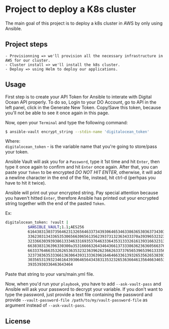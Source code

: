 # Project to deploy a K8s cluster

The main goal of this project is to deploy a k8s cluster in AWS by only using Ansible.

## Project steps

```
- Provisionning => we'll provision all the necessary infrastructure in AWS for our cluster.
- Cluster install => we'll install the k8s cluster.
- Deploy => using Helm to deploy our applications.
```

## Usage

First step is to create your API Token for Ansible to interate with Digital Ocean API properly. To do so, Login to your DO Account, go to API in the left panel, click in the Generate New Token. Copy/Save this token, because you'll not be able to see it once again in this page.  

Now, open your `Terminal` and type the following command:  

```bash
$ ansible-vault encrypt_string --stdin-name 'digitalocean_token'
```
Where:  
    `digitalocean_token` - is the variable name that you're going to store/pass your token.

Ansible Vault will ask you for a `Password`, type it 1st time and hit `Enter`, then type it once again to confirm and hit `Enter` once again. After that, you can paste your `Token` to be encrypted *DO NOT HIT ENTER*, otherwise, it will add a newline character in the end of the file, instead, hit ctrl-d (perhpas you have to hit it twice).  

Ansible will print out your encrypted string. Pay special attention because you haven't hitted `Enter`, therefore Ansible has printed out your encrypted string together with the end of the pasted `Token`.  

Ex:  
```bash
digitalocean_token: !vault |
          $ANSIBLE_VAULT;1.1;AES256
          61643831303735646231326564633734393064653463386365303637343031663834386366353865
          3362303134336535306566306561356239373132363433370a393965323233323763663062373435
          32336630393938613334633169353764633364353133326161393166323135353661333961343930
          6638383136396330300a353166663264346436613733386362363605663762613064653530656262
          66333764663532626536353232363962623662633737656539653961333565383761643165326263
          32373836353336613630643931333639616464663361393265356265383934393035323135386165
          30356531393234616439306465643438313532326536366461356466346535623536343337636138
          39353930336463643464
```

Paste that string to your vars/main.yml file.

Now, when you'd run your `playbook`, you have to add `--ask-vault-pass` and Ansible will ask your password to decrypt your variable. If you don't want to type the password, just provide a text file containing the password and provide `--vault-password-file /path/to/my/vault-password-file` as argument instead of `--ask-vault-pass`.

## License
